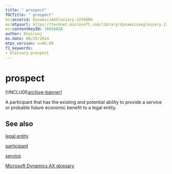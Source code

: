 ```yaml
---
title: " prospect"
TOCTitle: " prospect"
ms:assetid: DynamicsAXGlossary.1370406
ms:mtpsurl: https://technet.microsoft.com/library/dynamicsaxglossary.1370406(v=AX.60)
ms:contentKeyID: 36056828
author: Khairunj
ms.date: 08/25/2014
mtps_version: v=AX.60
f1_keywords:
- Glossary.prospect
---
```


# prospect


[!INCLUDE[archive-banner](includes/archive-banner.md)]

A participant that has the existing and potential ability to provide a service or probable future economic benefit to a legal entity.

## See also

[legal entity](legal-entity.md)

[participant](participant.md)

[service](service.md)

[Microsoft Dynamics AX glossary](glossary/microsoft-dynamics-ax-glossary.md)

  


